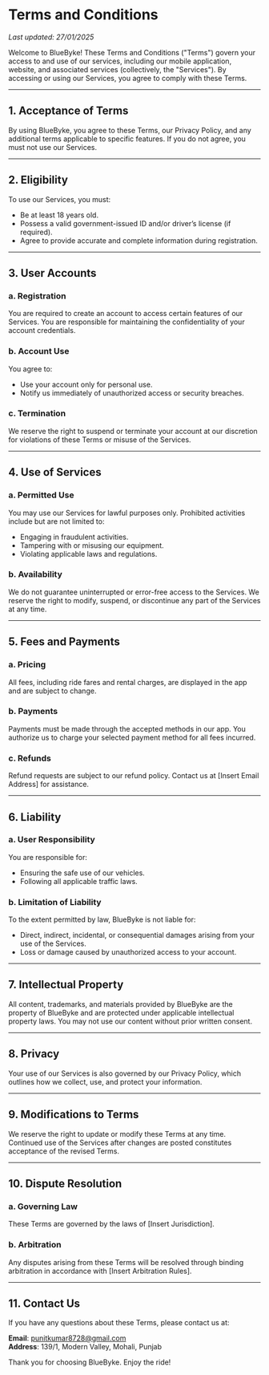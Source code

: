 # Terms and Conditions

_Last updated: 27/01/2025_  

Welcome to BlueByke! These Terms and Conditions ("Terms") govern your access to and use of our services, including our mobile application, website, and associated services (collectively, the "Services"). By accessing or using our Services, you agree to comply with these Terms.

---

## 1. Acceptance of Terms

By using BlueByke, you agree to these Terms, our Privacy Policy, and any additional terms applicable to specific features. If you do not agree, you must not use our Services.

---

## 2. Eligibility

To use our Services, you must:

- Be at least 18 years old.
- Possess a valid government-issued ID and/or driver’s license (if required).
- Agree to provide accurate and complete information during registration.

---

## 3. User Accounts

### a. Registration
You are required to create an account to access certain features of our Services. You are responsible for maintaining the confidentiality of your account credentials.

### b. Account Use
You agree to:

- Use your account only for personal use.
- Notify us immediately of unauthorized access or security breaches.

### c. Termination
We reserve the right to suspend or terminate your account at our discretion for violations of these Terms or misuse of the Services.

---

## 4. Use of Services

### a. Permitted Use
You may use our Services for lawful purposes only. Prohibited activities include but are not limited to:

- Engaging in fraudulent activities.
- Tampering with or misusing our equipment.
- Violating applicable laws and regulations.

### b. Availability
We do not guarantee uninterrupted or error-free access to the Services. We reserve the right to modify, suspend, or discontinue any part of the Services at any time.

---

## 5. Fees and Payments

### a. Pricing
All fees, including ride fares and rental charges, are displayed in the app and are subject to change.

### b. Payments
Payments must be made through the accepted methods in our app. You authorize us to charge your selected payment method for all fees incurred.

### c. Refunds
Refund requests are subject to our refund policy. Contact us at [Insert Email Address] for assistance.

---

## 6. Liability

### a. User Responsibility
You are responsible for:

- Ensuring the safe use of our vehicles.
- Following all applicable traffic laws.

### b. Limitation of Liability
To the extent permitted by law, BlueByke is not liable for:

- Direct, indirect, incidental, or consequential damages arising from your use of the Services.
- Loss or damage caused by unauthorized access to your account.

---

## 7. Intellectual Property

All content, trademarks, and materials provided by BlueByke are the property of BlueByke and are protected under applicable intellectual property laws. You may not use our content without prior written consent.

---

## 8. Privacy

Your use of our Services is also governed by our Privacy Policy, which outlines how we collect, use, and protect your information.

---

## 9. Modifications to Terms

We reserve the right to update or modify these Terms at any time. Continued use of the Services after changes are posted constitutes acceptance of the revised Terms.

---

## 10. Dispute Resolution

### a. Governing Law
These Terms are governed by the laws of [Insert Jurisdiction].

### b. Arbitration
Any disputes arising from these Terms will be resolved through binding arbitration in accordance with [Insert Arbitration Rules].

---

## 11. Contact Us

If you have any questions about these Terms, please contact us at:

**Email**: punitkumar8728@gmail.com  
**Address**: 139/1, Modern Valley, Mohali, Punjab  

Thank you for choosing BlueByke. Enjoy the ride!

